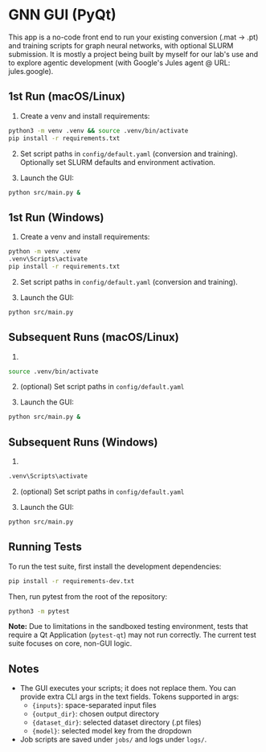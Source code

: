 # GNN GUI (PyQt)

This app is a no-code front end to run your existing conversion (.mat -> .pt) and training scripts for graph neural networks, with optional SLURM submission.
It is mostly a project being built by myself for our lab's use and to explore agentic development (with Google's Jules agent @ URL: jules.google).
## 1st Run (macOS/Linux)

1. Create a venv and install requirements:

```bash
python3 -m venv .venv && source .venv/bin/activate
pip install -r requirements.txt
```

2. Set script paths in `config/default.yaml` (conversion and training). Optionally set SLURM defaults and environment activation.

3. Launch the GUI:

```bash
python src/main.py &
```

## 1st Run (Windows)

1. Create a venv and install requirements:

```bash
python -m venv .venv
.venv\Scripts\activate
pip install -r requirements.txt
```

2. Set script paths in `config/default.yaml` (conversion and training).

3. Launch the GUI:

```bash
python src/main.py
```

## Subsequent Runs (macOS/Linux)
1. 
```bash
source .venv/bin/activate
```
2. (optional) Set script paths in `config/default.yaml`

3. Launch the GUI:

```bash
python src/main.py &

```

## Subsequent Runs (Windows)
1.
```bash
.venv\Scripts\activate
```
2. (optional) Set script paths in `config/default.yaml`

3. Launch the GUI:

```bash
python src/main.py
```

## Running Tests

To run the test suite, first install the development dependencies:

```bash
pip install -r requirements-dev.txt
```

Then, run pytest from the root of the repository:

```bash
python3 -m pytest
```

**Note:** Due to limitations in the sandboxed testing environment, tests that require a Qt Application (`pytest-qt`) may not run correctly. The current test suite focuses on core, non-GUI logic.

## Notes
- The GUI executes your scripts; it does not replace them. You can provide extra CLI args in the text fields. Tokens supported in args:
  - `{inputs}`: space-separated input files
  - `{output_dir}`: chosen output directory
  - `{dataset_dir}`: selected dataset directory (.pt files)
  - `{model}`: selected model key from the dropdown
- Job scripts are saved under `jobs/` and logs under `logs/`.
